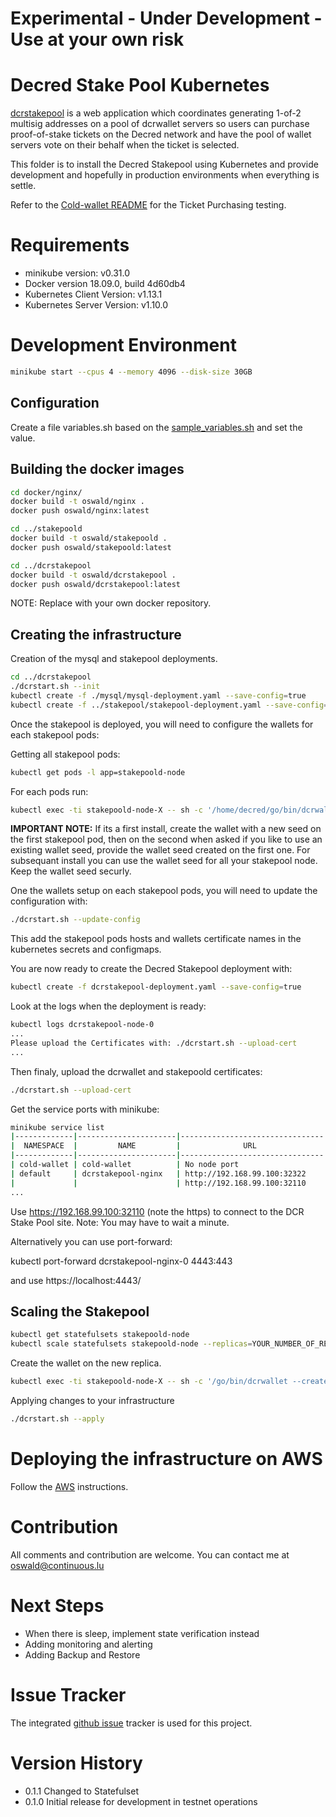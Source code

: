 # **Experimental - Under Development - Use at your own risk**

# Decred Stake Pool Kubernetes

[dcrstakepool](https://github.com/decred/dcrstakepool) is a web application which coordinates generating 1-of-2 multisig addresses on a pool of dcrwallet servers so users can purchase proof-of-stake tickets on the Decred network and have the pool of wallet servers vote on their behalf when the ticket is selected.

This folder is to install the Decred Stakepool using Kubernetes and provide development and hopefully in production environments when everything is settle.

Refer to the [Cold-wallet README](https://github.com/oswaldderiemaecker/dcrstakepool-k8s/blob/master/cold-wallet/README.md) for the Ticket Purchasing testing.

# Requirements

* minikube version: v0.31.0
* Docker version 18.09.0, build 4d60db4
* Kubernetes Client Version: v1.13.1
* Kubernetes Server Version: v1.10.0

# Development Environment

```bash
minikube start --cpus 4 --memory 4096 --disk-size 30GB
```

## Configuration

Create a file variables.sh based on the [sample_variables.sh](https://github.com/oswaldderiemaecker/dcrstakepool-k8s/blob/master/dcrstakepool/sample_variables.sh) and set the value.

## Building the docker images

```bash
cd docker/nginx/
docker build -t oswald/nginx .
docker push oswald/nginx:latest

cd ../stakepoold
docker build -t oswald/stakepoold .
docker push oswald/stakepoold:latest

cd ../dcrstakepool
docker build -t oswald/dcrstakepool .
docker push oswald/dcrstakepool:latest
```

NOTE: Replace with your own docker repository.

## Creating the infrastructure

Creation of the mysql and stakepool deployments.

```bash
cd ../dcrstakepool
./dcrstart.sh --init
kubectl create -f ./mysql/mysql-deployment.yaml --save-config=true
kubectl create -f ../stakepool/stakepool-deployment.yaml --save-config=true
```

Once the stakepool is deployed, you will need to configure the wallets for each stakepool pods:

Getting all stakepool pods:
```bash
kubectl get pods -l app=stakepoold-node
```

For each pods run:
```bash
kubectl exec -ti stakepoold-node-X -- sh -c '/home/decred/go/bin/dcrwallet --create $TESTNET'
```

**IMPORTANT NOTE:** If its a first install, create the wallet with a new seed on the first stakepool pod, then on the second when asked if you like to use an existing wallet seed, provide the wallet seed created on the first one. For subsequant install you can use the wallet seed for all your stakepool node. Keep the wallet seed securly.

One the wallets setup on each stakepool pods, you will need to update the configuration with:

```bash
./dcrstart.sh --update-config
```

This add the stakepool pods hosts and wallets certificate names in the kubernetes secrets and configmaps.

You are now ready to create the Decred Stakepool deployment with:

```bash
kubectl create -f dcrstakepool-deployment.yaml --save-config=true
```

Look at the logs when the deployment is ready:

```bash
kubectl logs dcrstakepool-node-0
...
Please upload the Certificates with: ./dcrstart.sh --upload-cert
...
```
Then finaly, upload the dcrwallet and stakepoold certificates:

```bash
./dcrstart.sh --upload-cert
```

Get the service ports with minikube:

```bash
minikube service list
|-------------|----------------------|--------------------------------|
|  NAMESPACE  |         NAME         |              URL               |
|-------------|----------------------|--------------------------------|
| cold-wallet | cold-wallet          | No node port                   |
| default     | dcrstakepool-nginx   | http://192.168.99.100:32322    |
|             |                      | http://192.168.99.100:32110    |
...
```

Use https://192.168.99.100:32110 (note the https) to connect to the DCR Stake Pool site.
Note: You may have to wait a minute.

Alternatively you can use port-forward:

kubectl port-forward dcrstakepool-nginx-0 4443:443

and use https://localhost:4443/

## Scaling the Stakepool

```bash
kubectl get statefulsets stakepoold-node
kubectl scale statefulsets stakepoold-node --replicas=YOUR_NUMBER_OF_REPLICAS
```

Create the wallet on the new replica.

```bash
kubectl exec -ti stakepoold-node-X -- sh -c '/go/bin/dcrwallet --create $TESTNET'
```

Applying changes to your infrastructure

```bash
./dcrstart.sh --apply
```

# Deploying the infrastructure on AWS

Follow the [AWS](https://github.com/oswaldderiemaecker/dcrstakepool-k8s/blob/master/AWS.md) instructions.

# Contribution

All comments and contribution are welcome. You can contact me at oswald@continuous.lu

# Next Steps

* When there is sleep, implement state verification instead
* Adding monitoring and alerting
* Adding Backup and Restore

# Issue Tracker

The integrated [github issue](https://github.com/oswaldderiemaecker/dcrstakepool-k8s/issues) tracker is used for this project.

# Version History

* 0.1.1  Changed to Statefulset
* 0.1.0  Initial release for development in testnet operations
